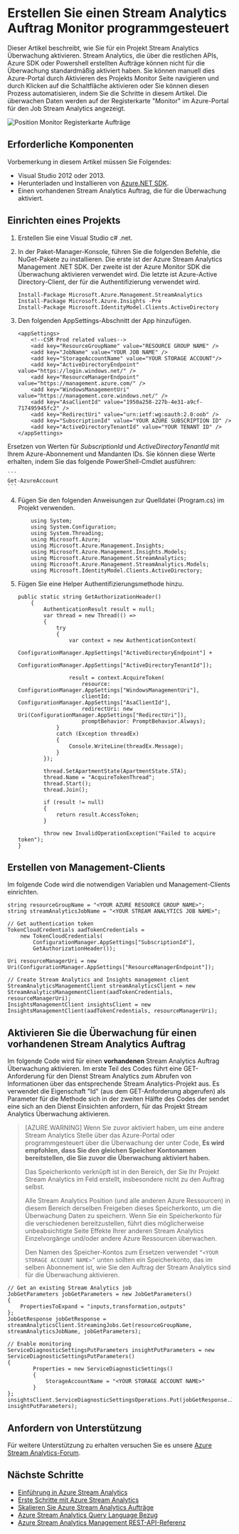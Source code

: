 <properties
    pageTitle="Überwachen programmgesteuert Aufträge auf Stream Analytics | Microsoft Azure"
    description="Informationen Sie zum programmgesteuert über REST-APIs, Azure SDK oder Powershell erstellten Stream Analytics-Aufträge zu überwachen."
    keywords=".NET Monitor, Position Monitor, Überwachung app"
    services="stream-analytics"
    documentationCenter=""
    authors="jeffstokes72"
    manager="jhubbard"
    editor="cgronlun"/>

<tags
    ms.service="stream-analytics"
    ms.devlang="na"
    ms.topic="article"
    ms.tgt_pltfrm="na"
    ms.workload="data-services"
    ms.date="09/26/2016"
    ms.author="jeffstok"/>


# <a name="programmatically-create-a-stream-analytics-job-monitor"></a>Erstellen Sie einen Stream Analytics Auftrag Monitor programmgesteuert
 Dieser Artikel beschreibt, wie Sie für ein Projekt Stream Analytics Überwachung aktivieren. Stream Analytics, die über die restlichen APIs, Azure SDK oder Powershell erstellten Aufträge können nicht für die Überwachung standardmäßig aktiviert haben.  Sie können manuell dies Azure-Portal durch Aktivieren des Projekts Monitor Seite navigieren und durch Klicken auf die Schaltfläche aktivieren oder Sie können diesen Prozess automatisieren, indem Sie die Schritte in diesem Artikel. Die überwachen Daten werden auf der Registerkarte "Monitor" im Azure-Portal für den Job Stream Analytics angezeigt.

![Position Monitor Registerkarte Aufträge](./media/stream-analytics-monitor-jobs/stream-analytics-monitor-jobs-tab.png)

## <a name="prerequisites"></a>Erforderliche Komponenten
Vorbemerkung in diesem Artikel müssen Sie Folgendes:

- Visual Studio 2012 oder 2013.
- Herunterladen und Installieren von [Azure.NET SDK](https://azure.microsoft.com/downloads/).
- Einen vorhandenen Stream Analytics Auftrag, die für die Überwachung aktiviert.

## <a name="setup-a-project"></a>Einrichten eines Projekts

1.  Erstellen Sie eine Visual Studio c# .net.
2.  In der Paket-Manager-Konsole, führen Sie die folgenden Befehle, die NuGet-Pakete zu installieren. Die erste ist der Azure Stream Analytics Management .NET SDK. Der zweite ist der Azure Monitor SDK die Überwachung aktivieren verwendet wird. Die letzte ist Azure-Active Directory-Client, der für die Authentifizierung verwendet wird.

    ```
    Install-Package Microsoft.Azure.Management.StreamAnalytics
    Install-Package Microsoft.Azure.Insights -Pre
    Install-Package Microsoft.IdentityModel.Clients.ActiveDirectory
    ```

3.  Den folgenden AppSettings-Abschnitt der App hinzufügen.

    ```
    <appSettings>
        <!--CSM Prod related values-->
        <add key="ResourceGroupName" value="RESOURCE GROUP NAME" />
        <add key="JobName" value="YOUR JOB NAME" />
        <add key="StorageAccountName" value="YOUR STORAGE ACCOUNT"/>
        <add key="ActiveDirectoryEndpoint" value="https://login.windows.net/" />
        <add key="ResourceManagerEndpoint" value="https://management.azure.com/" />
        <add key="WindowsManagementUri" value="https://management.core.windows.net/" />
        <add key="AsaClientId" value="1950a258-227b-4e31-a9cf-717495945fc2" />
        <add key="RedirectUri" value="urn:ietf:wg:oauth:2.0:oob" />
        <add key="SubscriptionId" value="YOUR AZURE SUBSCRIPTION ID" />
        <add key="ActiveDirectoryTenantId" value="YOUR TENANT ID" />
    </appSettings>
    ```
Ersetzen von Werten für *SubscriptionId* und *ActiveDirectoryTenantId* mit Ihrem Azure-Abonnement und Mandanten IDs. Sie können diese Werte erhalten, indem Sie das folgende PowerShell-Cmdlet ausführen:

    ```
    Get-AzureAccount
    ```
4.  Fügen Sie den folgenden Anweisungen zur Quelldatei (Program.cs) im Projekt verwenden.

    ```
        using System;
        using System.Configuration;
        using System.Threading;
        using Microsoft.Azure;
        using Microsoft.Azure.Management.Insights;
        using Microsoft.Azure.Management.Insights.Models;
        using Microsoft.Azure.Management.StreamAnalytics;
        using Microsoft.Azure.Management.StreamAnalytics.Models;
        using Microsoft.IdentityModel.Clients.ActiveDirectory;
    ```
5.  Fügen Sie eine Helper Authentifizierungsmethode hinzu.

        public static string GetAuthorizationHeader()
            {
                AuthenticationResult result = null;
                var thread = new Thread(() =>
                {
                    try
                    {
                        var context = new AuthenticationContext(
                            ConfigurationManager.AppSettings["ActiveDirectoryEndpoint"] +
                            ConfigurationManager.AppSettings["ActiveDirectoryTenantId"]);

                        result = context.AcquireToken(
                            resource: ConfigurationManager.AppSettings["WindowsManagementUri"],
                            clientId: ConfigurationManager.AppSettings["AsaClientId"],
                            redirectUri: new Uri(ConfigurationManager.AppSettings["RedirectUri"]),
                            promptBehavior: PromptBehavior.Always);
                    }
                    catch (Exception threadEx)
                    {
                        Console.WriteLine(threadEx.Message);
                    }
                });

                thread.SetApartmentState(ApartmentState.STA);
                thread.Name = "AcquireTokenThread";
                thread.Start();
                thread.Join();

                if (result != null)
                {
                    return result.AccessToken;
                }

                throw new InvalidOperationException("Failed to acquire token");
        }

## <a name="create-management-clients"></a>Erstellen von Management-Clients
Im folgende Code wird die notwendigen Variablen und Management-Clients einrichten.

    string resourceGroupName = "<YOUR AZURE RESOURCE GROUP NAME>";
    string streamAnalyticsJobName = "<YOUR STREAM ANALYTICS JOB NAME>";

    // Get authentication token
    TokenCloudCredentials aadTokenCredentials =
        new TokenCloudCredentials(
            ConfigurationManager.AppSettings["SubscriptionId"],
            GetAuthorizationHeader());

    Uri resourceManagerUri = new
    Uri(ConfigurationManager.AppSettings["ResourceManagerEndpoint"]);

    // Create Stream Analytics and Insights management client
    StreamAnalyticsManagementClient streamAnalyticsClient = new
    StreamAnalyticsManagementClient(aadTokenCredentials, resourceManagerUri);
    InsightsManagementClient insightsClient = new
    InsightsManagementClient(aadTokenCredentials, resourceManagerUri);

## <a name="enable-monitoring-for-an-existing-stream-analytics-job"></a>Aktivieren Sie die Überwachung für einen vorhandenen Stream Analytics Auftrag

Im folgende Code wird für einen **vorhandenen** Stream Analytics Auftrag Überwachung aktivieren. Im erste Teil des Codes führt eine GET-Anforderung für den Dienst Stream Analytics zum Abrufen von Informationen über das entsprechende Stream Analytics-Projekt aus. Es verwendet die Eigenschaft "Id" (aus dem GET-Anforderung abgerufen) als Parameter für die Methode sich in der zweiten Hälfte des Codes der sendet eine sich an den Dienst Einsichten anfordern, für das Projekt Stream Analytics Überwachung aktivieren.

> [AZURE.WARNING]
> Wenn Sie zuvor aktiviert haben, um eine andere Stream Analytics Stelle über das Azure-Portal oder programmgesteuert über die Überwachung der unter Code, **Es wird empfohlen, dass Sie den gleichen Speicher Kontonamen bereitstellen, die Sie zuvor die Überwachung aktiviert haben.**
>
> Das Speicherkonto verknüpft ist in den Bereich, der Sie Ihr Projekt Stream Analytics im Feld erstellt, insbesondere nicht zu den Auftrag selbst.
>
> Alle Stream Analytics Position (und alle anderen Azure Ressourcen) in diesem Bereich derselben Freigeben dieses Speicherkonto, um die Überwachung Daten zu speichern. Wenn Sie ein Speicherkonto für die verschiedenen bereitzustellen, führt dies möglicherweise unbeabsichtigte Seite Effekte Ihrer anderen Stream Analytics Einzelvorgänge und/oder andere Azure Ressourcen überwachen.
>
> Den Namen des Speicher-Kontos zum Ersetzen verwendet ```“<YOUR STORAGE ACCOUNT NAME>”``` unten sollten ein Speicherkonto, das im selben Abonnement ist, wie Sie den Auftrag der Stream Analytics sind für die Überwachung aktivieren.

    // Get an existing Stream Analytics job
    JobGetParameters jobGetParameters = new JobGetParameters()
    {
        PropertiesToExpand = "inputs,transformation,outputs"
    };
    JobGetResponse jobGetResponse = streamAnalyticsClient.StreamingJobs.Get(resourceGroupName, streamAnalyticsJobName, jobGetParameters);

    // Enable monitoring
    ServiceDiagnosticSettingsPutParameters insightPutParameters = new ServiceDiagnosticSettingsPutParameters()
    {
            Properties = new ServiceDiagnosticSettings()
            {
                StorageAccountName = "<YOUR STORAGE ACCOUNT NAME>"
            }
    };
    insightsClient.ServiceDiagnosticSettingsOperations.Put(jobGetResponse.Job.Id, insightPutParameters);



## <a name="get-support"></a>Anfordern von Unterstützung
Für weitere Unterstützung zu erhalten versuchen Sie es unsere [Azure Stream Analytics-Forum](https://social.msdn.microsoft.com/Forums/en-US/home?forum=AzureStreamAnalytics).


## <a name="next-steps"></a>Nächste Schritte

- [Einführung in Azure Stream Analytics](stream-analytics-introduction.md)
- [Erste Schritte mit Azure Stream Analytics](stream-analytics-get-started.md)
- [Skalieren Sie Azure Stream Analytics Aufträge](stream-analytics-scale-jobs.md)
- [Azure Stream Analytics Query Language Bezug](https://msdn.microsoft.com/library/azure/dn834998.aspx)
- [Azure Stream Analytics Management REST-API-Referenz](https://msdn.microsoft.com/library/azure/dn835031.aspx)
